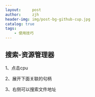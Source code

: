 ```yaml
---
layout:     post
author:     zjh
header-img: img/post-bg-github-cup.jpg
catalog: true
tags:
    - 使用技巧
---
```

## 搜索-资源管理器

1、点击cpu

2、展开下面关联的句柄

3、右侧可以搜索文件地址
